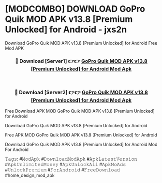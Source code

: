 # [MODCOMBO] DOWNLOAD GoPro Quik MOD APK v13.8 [Premium Unlocked] for Android - jxs2n
Download GoPro Quik MOD APK v13.8 [Premium Unlocked] for Android Free Mod APK

<div align="center">
<h3>🔴 Download [Server1] 👉👉 <a href="https://apk-comot.site?title=GoPro_Quik_MOD_APK_v13.8_[Premium_Unlocked]_for_Android">GoPro Quik MOD APK v13.8 [Premium Unlocked] for Android Mod Apk</a></h3><br>

<h3>🔴 Download [Server2] 👉👉 <a href="https://apk-comot.site?title=GoPro_Quik_MOD_APK_v13.8_[Premium_Unlocked]_for_Android">GoPro Quik MOD APK v13.8 [Premium Unlocked] for Android Mod Apk</a></h3>
</div>


Free Download APK MOD GoPro Quik MOD APK v13.8 [Premium Unlocked] for Android

Download GoPro Quik MOD APK v13.8 [Premium Unlocked] for Android 

Free APK MOD GoPro Quik MOD APK v13.8 [Premium Unlocked] for Android 

Download GoPro Quik MOD APK v13.8 [Premium Unlocked] for Android Mod For Android

𝚃𝚊𝚐𝚜: #𝙼𝚘𝚍𝙰𝚙𝚔 #𝙳𝚘𝚠𝚗𝚕𝚘𝚊𝚍𝙼𝚘𝚍𝙰𝚙𝚔 #𝙰𝚙𝚔𝙻𝚊𝚝𝚎𝚜𝚝𝚅𝚎𝚛𝚜𝚒𝚘𝚗 #𝙰𝚙𝚔𝚄𝚗𝚕𝚒𝚖𝚒𝚝𝚎𝚍𝙼𝚘𝚗𝚎𝚢 #𝙰𝚙𝚔𝚄𝚗𝚕𝚘𝚌𝚔𝙰𝚕𝚕 #𝙰𝚙𝚔𝙽𝚘𝙰𝚍𝚜 #𝚄𝚗𝚕𝚘𝚌𝚔𝙿𝚛𝚎𝚖𝚒𝚞𝚖 #𝙵𝚘𝚛𝙰𝚗𝚍𝚛𝚘𝚒𝚍 #𝙵𝚛𝚎𝚎𝙳𝚘𝚠𝚗𝚕𝚘𝚊𝚍 #home_design_mod_apk